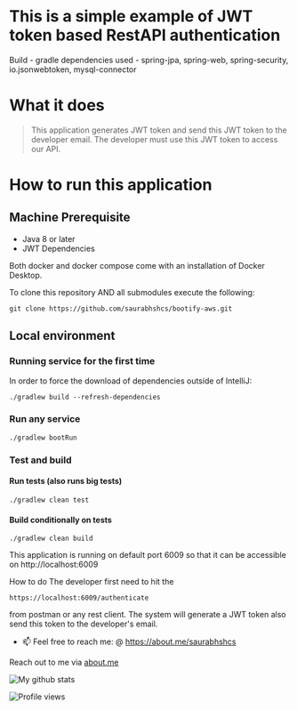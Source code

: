 # This is a simple example of JWT token based RestAPI authentication 

Build - gradle
dependencies used - spring-jpa, spring-web, spring-security, io.jsonwebtoken, mysql-connector

# What it does
> This application generates JWT token and send this JWT token to the developer email. The developer must use this JWT token to access our API.


# How to run this application

## Machine Prerequisite
- Java 8 or later
- JWT Dependencies

Both docker and docker compose come with an installation of Docker Desktop. 


To clone this repository AND all submodules execute the following:
```
git clone https://github.com/saurabhshcs/bootify-aws.git
```

## Local environment
 
### Running service for the first time
In order to force the download of dependencies outside of IntelliJ:

`./gradlew build --refresh-dependencies`

### Run any service

`./gradlew bootRun`

### Test and build

#### Run tests (also runs big tests)
`./gradlew clean test`

#### Build conditionally on tests
`./gradlew clean build`  


This application is running on default port 6009 so that it can be accessible on http://localhost:6009


How to do
The developer first need to hit the 

`https://localhost:6009/authenticate`

from postman or any rest client.
The system will generate a JWT token also send this token to the developer's email.


- 📫 Feel free to reach me: @ https://about.me/saurabhshcs

Reach out to me via [about.me](https://about.me/saurabhshcs)

![My github stats](https://github-readme-stats.vercel.app/api?username=saurabhshcs&show_icons=true)


![Profile views](https://komarev.com/ghpvc/?username=saurabhshcs)
